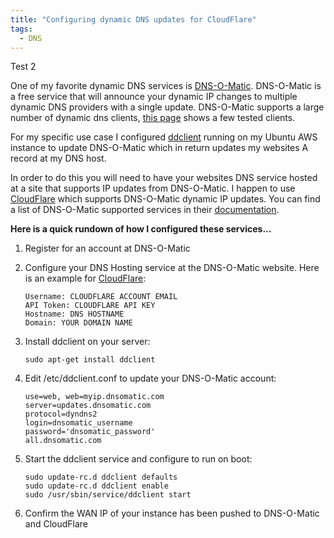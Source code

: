 ```yaml
---
title: "Configuring dynamic DNS updates for CloudFlare"
tags: 
  - DNS
---
```


Test 2

One of my favorite dynamic DNS services is [DNS-O-Matic](http://www.dnsomatic.com/). DNS-O-Matic is a free service that will announce your dynamic IP changes to multiple dynamic DNS providers with a single update. DNS-O-Matic supports a large number of dynamic dns clients, [this page](https://dnsomatic.com/wiki/software) shows a few tested clients.

For my specific use case I configured [ddclient](https://sourceforge.net/p/ddclient/wiki/Home/) running on my Ubuntu AWS instance to update DNS-O-Matic which in return updates my websites A record at my DNS host.

In order to do this you will need to have your websites DNS service hosted at a site that supports IP updates from DNS-O-Matic. I happen to use [CloudFlare](http://cloudflare.com/) which supports DNS-O-Matic dynamic IP updates. You can find a list of DNS-O-Matic supported services in their [documentation](https://dnsomatic.com/wiki/supportedservices).


**Here is a quick rundown of how I configured these services...**

1. Register for an account at DNS-O-Matic
2. Configure your DNS Hosting service at the DNS-O-Matic website. Here is an example for [CloudFlare](https://support.cloudflare.com/hc/en-us/articles/206142407-Using-DNS-O-Matic-dynamic-DNS-updates-with-CloudFlare-):

   ```
   Username: CLOUDFLARE ACCOUNT EMAIL
   API Token: CLOUDFLARE API KEY
   Hostname: DNS HOSTNAME
   Domain: YOUR DOMAIN NAME
   ```

3. Install ddclient on your server:

   ```
   sudo apt-get install ddclient
   ```

4. Edit /etc/ddclient.conf to update your DNS-O-Matic account:

   ```
   use=web, web=myip.dnsomatic.com
   server=updates.dnsomatic.com
   protocol=dyndns2
   login=dnsomatic_username
   password='dnsomatic_password'
   all.dnsomatic.com
   ```

5. Start the ddclient service and configure to run on boot:

   ```
   sudo update-rc.d ddclient defaults
   sudo update-rc.d ddclient enable
   sudo /usr/sbin/service/ddclient start
   ```

6. Confirm the WAN IP of your instance has been pushed to DNS-O-Matic and CloudFlare

